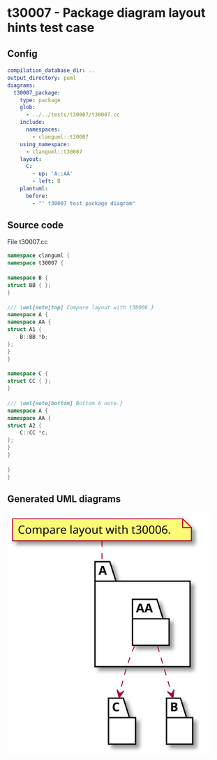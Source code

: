 # t30007 - Package diagram layout hints test case
## Config
```yaml
compilation_database_dir: ..
output_directory: puml
diagrams:
  t30007_package:
    type: package
    glob:
      - ../../tests/t30007/t30007.cc
    include:
      namespaces:
        - clanguml::t30007
    using_namespace:
      - clanguml::t30007
    layout:
      C:
        - up: 'A::AA'
        - left: B
    plantuml:
      before:
        - "' t30007 test package diagram"
```
## Source code
File t30007.cc
```cpp
namespace clanguml {
namespace t30007 {

namespace B {
struct BB { };
}

/// \uml{note[top] Compare layout with t30006.}
namespace A {
namespace AA {
struct A1 {
    B::BB *b;
};
}
}

namespace C {
struct CC { };
}

/// \uml{note[bottom] Bottom A note.}
namespace A {
namespace AA {
struct A2 {
    C::CC *c;
};
}
}

}
}
```
## Generated UML diagrams
![t30007_package](./t30007_package.svg "Package diagram layout hints test case")
